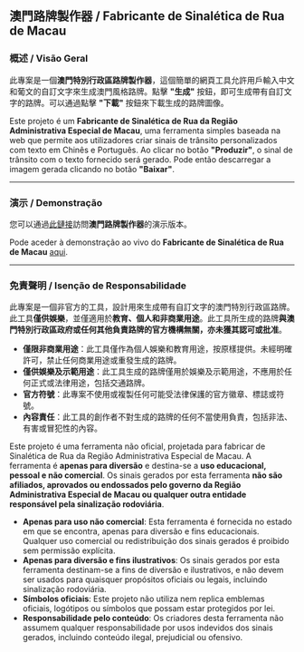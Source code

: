 ## 澳門路牌製作器 / Fabricante de Sinalética de Rua de Macau

### 概述 / Visão Geral
此專案是一個**澳門特別行政區路牌製作器**，這個簡單的網頁工具允許用戶輸入中文和葡文的自訂文字來生成澳門風格路牌。點擊 **"生成"** 按鈕，即可生成帶有自訂文字的路牌。可以通過點擊 **"下載"** 按鈕來下載生成的路牌圖像。

Este projeto é um **Fabricante de Sinalética de Rua da Região Administrativa Especial de Macau**, uma ferramenta simples baseada na web que permite aos utilizadores criar sinais de trânsito personalizados com texto em Chinês e Português. Ao clicar no botão **"Produzir"**, o sinal de trânsito com o texto fornecido será gerado. Pode então descarregar a imagem gerada clicando no botão **"Baixar"**. 

---

### 演示 / Demonstração
您可以通過[此鏈接](https://Gosto-de-macau.github.io/Macau-road-sign-generator)訪問**澳門路牌製作器**的演示版本。

Pode aceder à demonstração ao vivo do **Fabricante de Sinalética de Rua de Macau** [aqui](https://Gosto-de-macau.github.io/Macau-road-sign-generator).


---

### 免責聲明 / Isenção de Responsabilidade

此專案是一個非官方的工具，設計用來生成帶有自訂文字的澳門特別行政區路牌。此工具**僅供娛樂**，並僅適用於**教育、個人和非商業用途**。此工具所生成的路牌**與澳門特別行政區政府或任何其他負責路牌的官方機構無關，亦未獲其認可或批准**。

- **僅限非商業用途**：此工具僅作為個人娛樂和教育用途，按原樣提供。未經明確許可，禁止任何商業用途或重發生成的路牌。
- **僅供娛樂及示範用途**：此工具生成的路牌僅用於娛樂及示範用途，不應用於任何正式或法律用途，包括交通路牌。
- **官方符號**：此專案不使用或複製任何可能受法律保護的官方徽章、標誌或符號。
- **內容責任**：此工具的創作者不對生成的路牌的任何不當使用負責，包括非法、有害或冒犯性的內容。

Este projeto é uma ferramenta não oficial, projetada para fabricar de Sinalética de Rua da Região Administrativa Especial de Macau. A ferramenta é **apenas para diversão** e destina-se a **uso educacional, pessoal e não comercial**. Os sinais gerados por esta ferramenta **não são afiliados, aprovados ou endossados pelo governo da Região Administrativa Especial de Macau ou qualquer outra entidade responsável pela sinalização rodoviária**.

- **Apenas para uso não comercial**: Esta ferramenta é fornecida no estado em que se encontra, apenas para diversão e fins educacionais. Qualquer uso comercial ou redistribuição dos sinais gerados é proibido sem permissão explícita.
- **Apenas para diversão e fins ilustrativos**: Os sinais gerados por esta ferramenta destinam-se a fins de diversão e ilustrativos, e não devem ser usados para quaisquer propósitos oficiais ou legais, incluindo sinalização rodoviária.
- **Símbolos oficiais**: Este projeto não utiliza nem replica emblemas oficiais, logótipos ou símbolos que possam estar protegidos por lei.
- **Responsabilidade pelo conteúdo**: Os criadores desta ferramenta não assumem qualquer responsabilidade por usos indevidos dos sinais gerados, incluindo conteúdo ilegal, prejudicial ou ofensivo.

<!-- ---

### 專案中無英文內容 / Não Há Conteúdos em Inglês no Projeto

請注意，此專案的使用介面中無英文文字，所有內容均為澳門的兩種官方語言：中文和葡文。

Por favor, note que este projeto não contém texto em inglês na interface do utilizador. Todos os conteúdos estão disponíveis apenas nas duas línguas oficiais de Macau: Chinês e Português.

Please note, there are no English text in the project interface except for the repository name and these two sentences. All contents are displayed in the two official lanuages of Macau: Chinese and Portuguese.  -->
